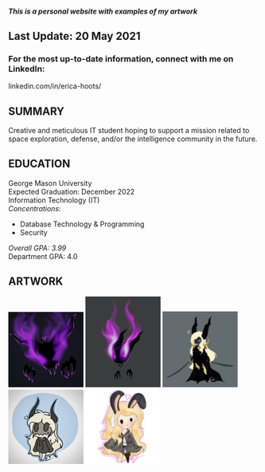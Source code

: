 ##### This is a personal website with examples of my artwork
## Last Update: 20 May 2021
### For the most up-to-date information, connect with me on LinkedIn: 
linkedin.com/in/erica-hoots/

## SUMMARY
Creative and meticulous IT student hoping to support a mission related to space exploration, defense, and/or the intelligence community in the future.
## EDUCATION
George Mason University<br> Expected Graduation: December 2022<br> Information Technology (IT)<br>
*Concentrations*: 
+ Database Technology  & Programming
+ Security<br>

*Overall GPA: 3.99*<br> Department GPA: 4.0<br>

## ARTWORK
<img src="images/drawing4.jpg" alt="Flame Art" style="width:30%"/>
<img src="images/drawing5.jpg" alt="Small Monster" width=30%/>
<img src="images/drawing6.jpg" alt="Fullbody Character" width=30%/>
<img src="images/drawing10.jpg" alt="Character Art2" width=30%/>
<img src="images/drawing1.png" alt="Character Art" width=30%/>









